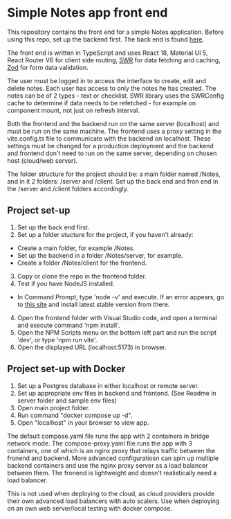 # Simple Notes app front end

This repository contains the front end for a simple Notes application.
Before using this repo, set up the backend first. The back end is found [here](https://github.com/NikolayKolov/devteams-notes-server).

The front end is written in TypeScript and uses React 18, Material UI 5, React Router V6 for client side routing, [SWR](https://swr.vercel.app/) for data fetching and caching, [Zod](https://zod.dev/) for form data validation.

The user must be logged in to access the interface to create, edit and delete notes. Each user has access to only the notes he has created.
The notes can be of 2 types - text or checklist.
SWR library uses the SWRConfig cache to determine if data needs to be refetched - for example on component mount, not just on refresh interval.

Both the frontend and the backend run on the same server (localhost) and must be run on the same machine.
The frontend uses a proxy setting in the vite.config.ts file to communicate with the backend on localhost.
These settings must be changed for a production deployment and the backend and frontend don't need to run on the same server, depending on chosen host (cloud/web server).

The folder structure for the project should be: a main folder named /Notes, and in it 2 folders: /server and /client.
Set up the back end and fron end in the /server and /client folders accordingly.

## Project set-up

1. Set up the back end first.
2. Set up a folder stucture for the project, if you haven't already:
  - Create a main folder, for example /Notes.
  - Set up the backend in a folder /Notes/server, for example.
  - Create a folder /Notes/client for the frontend.
3. Copy or clone the repo in the frontend folder.
3. Test if you have NodeJS installed.
  - In Command Prompt, type 'node -v' and execute. If an error appears, go to [this site](https://nodejs.org/) and install latest stable version from there.
4. Open the frontend folder with Visual Studio code, and open a terminal and execute command 'npm install'.
5. Open the NPM Scripts menu on the bottom left part and run the script 'dev', or type 'npm run vite'.
6. Open the displayed URL (localhost:5173) in browser.


## Project set-up with Docker
1. Set up a Postgres database in either localhost or remote server.
2. Set up appropriate env files in backend and frontend. (See Readme in server folder and sample env files)
3. Open main project folder.
4. Run command "docker compose up -d".
5. Open "localhost" in your browser to view app.

The default compose.yaml file runs the app with 2 containers in bridge network mode.
The compose-proxy.yaml file runs the app with 3 containers, one of which is an nginx proxy that relays traffic between the fronend and backend. More advanced configuratiosn can spin up multiple backend containers and use the nginx proxy server as a load balancer between them. The fronend is lightweight and doesn't realistically need a load balancer.

This is not used when deploying to the cloud, as cloud providers provide their own advanced load balancers with auto scalers.
Use when deploying on an own web server/local testing with docker compose.
